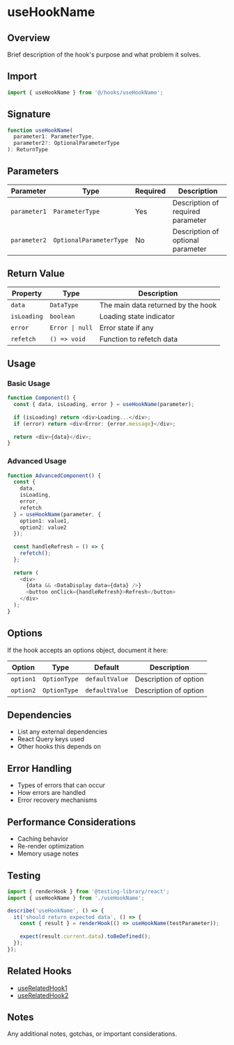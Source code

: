 # useHookName

## Overview
Brief description of the hook's purpose and what problem it solves.

## Import
```typescript
import { useHookName } from '@/hooks/useHookName';
```

## Signature
```typescript
function useHookName(
  parameter1: ParameterType,
  parameter2?: OptionalParameterType
): ReturnType
```

## Parameters
| Parameter | Type | Required | Description |
|-----------|------|----------|-------------|
| `parameter1` | `ParameterType` | Yes | Description of required parameter |
| `parameter2` | `OptionalParameterType` | No | Description of optional parameter |

## Return Value
| Property | Type | Description |
|----------|------|-------------|
| `data` | `DataType` | The main data returned by the hook |
| `isLoading` | `boolean` | Loading state indicator |
| `error` | `Error \| null` | Error state if any |
| `refetch` | `() => void` | Function to refetch data |

## Usage

### Basic Usage
```typescript
function Component() {
  const { data, isLoading, error } = useHookName(parameter);
  
  if (isLoading) return <div>Loading...</div>;
  if (error) return <div>Error: {error.message}</div>;
  
  return <div>{data}</div>;
}
```

### Advanced Usage
```typescript
function AdvancedComponent() {
  const { 
    data, 
    isLoading, 
    error, 
    refetch 
  } = useHookName(parameter, {
    option1: value1,
    option2: value2
  });
  
  const handleRefresh = () => {
    refetch();
  };
  
  return (
    <div>
      {data && <DataDisplay data={data} />}
      <button onClick={handleRefresh}>Refresh</button>
    </div>
  );
}
```

## Options
If the hook accepts an options object, document it here:

| Option | Type | Default | Description |
|--------|------|---------|-------------|
| `option1` | `OptionType` | `defaultValue` | Description of option |
| `option2` | `OptionType` | `defaultValue` | Description of option |

## Dependencies
- List any external dependencies
- React Query keys used
- Other hooks this depends on

## Error Handling
- Types of errors that can occur
- How errors are handled
- Error recovery mechanisms

## Performance Considerations
- Caching behavior
- Re-render optimization
- Memory usage notes

## Testing
```typescript
import { renderHook } from '@testing-library/react';
import { useHookName } from './useHookName';

describe('useHookName', () => {
  it('should return expected data', () => {
    const { result } = renderHook(() => useHookName(testParameter));
    
    expect(result.current.data).toBeDefined();
  });
});
```

## Related Hooks
- [useRelatedHook1](./useRelatedHook1.md)
- [useRelatedHook2](./useRelatedHook2.md)

## Notes
Any additional notes, gotchas, or important considerations.